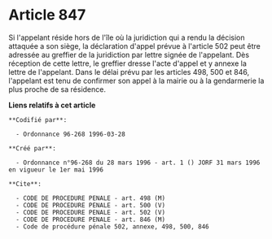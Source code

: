 # Article 847

Si l'appelant réside hors de l'île où la juridiction qui a rendu la décision attaquée a son siège, la déclaration d'appel
prévue à l'article 502 peut être adressée au greffier de la juridiction par lettre signée de l'appelant. Dès réception de
cette lettre, le greffier dresse l'acte d'appel et y annexe la lettre de l'appelant. Dans le délai prévu par les articles
498, 500 et 846, l'appelant est tenu de confirmer son appel à la mairie ou à la gendarmerie la plus proche de sa résidence.

**Liens relatifs à cet article**

	**Codifié par**:

	  - Ordonnance 96-268 1996-03-28

	**Créé par**:

	  - Ordonnance n°96-268 du 28 mars 1996 - art. 1 () JORF 31 mars 1996 en vigueur le 1er mai 1996

	**Cite**:

	  - CODE DE PROCEDURE PENALE - art. 498 (M)
	  - CODE DE PROCEDURE PENALE - art. 500 (V)
	  - CODE DE PROCEDURE PENALE - art. 502 (V)
	  - CODE DE PROCEDURE PENALE - art. 846 (M)
	  - Code de procédure pénale 502, annexe, 498, 500, 846
